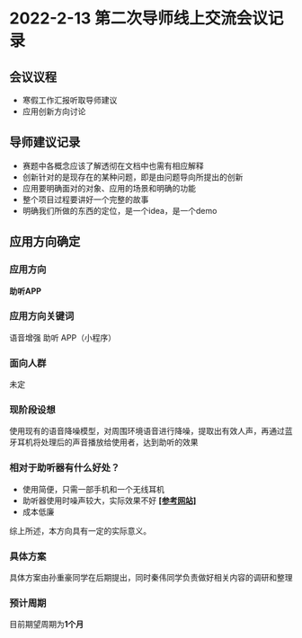 # 2022-2-13 第二次导师线上交流会议记录
## 会议议程
- 寒假工作汇报听取导师建议
- 应用创新方向讨论

## 导师建议记录
- 赛题中各概念应该了解透彻在文档中也需有相应解释
- 创新针对的是现存在的某种问题，即是由问题导向所提出的创新
- 应用要明确面对的对象、应用的场景和明确的功能
- 整个项目过程要讲好一个完整的故事
- 明确我们所做的东西的定位，是一个idea，是一个demo

## 应用方向确定
### 应用方向
**助听APP**

### 应用方向关键词
语音增强  助听  APP（小程序）

### 面向人群
未定

### 现阶段设想
使用现有的语音降噪模型，对周围环境语音进行降噪，提取出有效人声，再通过蓝牙耳机将处理后的声音播放给使用者，达到助听的效果

### 相对于助听器有什么好处？
- 使用简便，只需一部手机和一个无线耳机
- 助听器使用时噪声较大，实际效果不好 [**[参考网站]**](https://www.anan.gov.cn/anan/mrkpnew/201806/74f62daeb930458ba6df6a0b82207641.shtml)
- 成本低廉
 
综上所述，本方向具有一定的实际意义。
### 具体方案
具体方案由孙重豪同学在后期提出，同时秦伟同学负责做好相关内容的调研和整理

### 预计周期
目前期望周期为**1个月**
